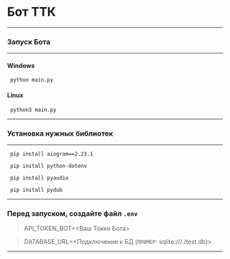 # Бот ТТК
___
### Запуск **Бота**
___
#### Windows

```shell
 python main.py
```
#### Linux

```shell
 python3 main.py
```

---
### Установка нужных библиотек

---

```shell
 pip install aiogram==2.23.1
```
```shell
 pip install python-dotenv
```
```shell
 pip install pyaudio
```
```shell
 pip install pydub
```

---

### Перед запуском, создайте файл `.env`
> API_TOKEN_BOT=<Ваш Токен Бота>

> DATABASE_URL=<Подключение к БД (`ПРИМЕР`: sqlite:///./test.db)>

---
